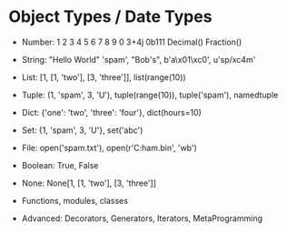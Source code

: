 # Object Types / Date Types

- Number: 1 2 3 4 5 6 7 8 9 0 3+4j 0b111 Decimal() Fraction()
- String: "Hello World" 'spam', "Bob's", b'a\x01\xc0', u'sp/xc4m'
- List: [1, [1, 'two'], [3, 'three']], list(range(10))
- Tuple: (1, 'spam', 3, 'U'), tuple(range(10)), tuple('spam'), namedtuple 
- Dict: {'one': 'two', 'three': 'four'}, dict(hours=10)
- Set: {1, 'spam', 3, 'U'}, set('abc')
- File: open('spam.txt'), open(r'C:ham.bin', 'wb')
- Boolean: True, False
- None: None[1, [1, 'two'], [3, 'three']]
- Functions, modules, classes

- Advanced: Decorators, Generators, Iterators, MetaProgramming
